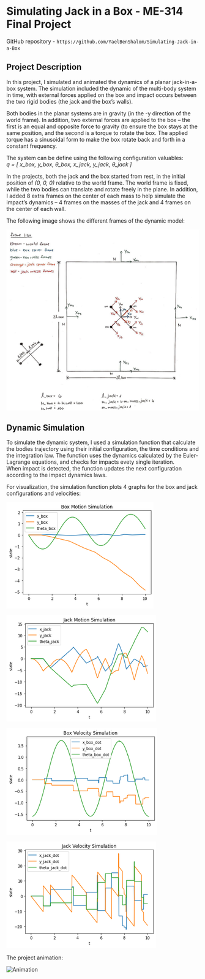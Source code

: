 # Simulating Jack in a Box - ME-314 Final Project
GitHub repository - `https://github.com/YaelBenShalom/Simulating-Jack-in-a-Box`


## Project Description

In this project, I simulated and animated the dynamics of a planar jack-in-a-box system. The simulation included the dynamic of the multi-body system in time, with external forces applied on the box and impact occurs between the two rigid bodies (the jack and the box’s walls).

Both bodies in the planar systems are in gravity (in the -y direction of the world frame). In addition, two external forces are applied to the box – the first is an equal and opposite force to gravity (to ensure the box stays at the same position, and the second is a torque to rotate the box. The applied torque has a sinusoidal form to make the box rotate back and forth in a constant frequency.

The system can be define using the following configuration valuables:<br>
*q = [ x_box, y_box, θ_box,  x_jack, y_jack, θ_jack ]*

In the projects, both the jack and the box started from rest, in the initial position of *(0, 0, 0)* relative to the world frame. The world frame is fixed, while the two bodies can translate and rotate freely in the plane. In addition, I added 8 extra frames on the center of each mass to help simulate the impact’s dynamics – 4 frames on the masses of the jack and 4 frames on the center of each wall.

The following image shows the different frames of the dynamic model:

![The system's frames](https://github.com/YaelBenShalom/Simulating-Jack-in-a-Box/blob/main/images/final-projects%20-%20frames.jpg)


## Dynamic Simulation

To simulate the dynamic system, I used a simulation function that calculate the bodies trajectory using their initial configuration, the time conditions and the integration law. The function uses the dynamics calculated by the Euler-Lagrange equations, and checks for impacts evety single iteration.<br>
When impact is detected, the function updates the next configuration according to the impact dynamics laws.

For visualization, the simulation function plots 4 graphs for the box and jack configurations and velocities:

![Box configuration](https://github.com/YaelBenShalom/Simulating-Jack-in-a-Box/blob/main/images/box_configuration.png)


![Jack configuration](https://github.com/YaelBenShalom/Simulating-Jack-in-a-Box/blob/main/images/jack_configuration.png)


![Box velocity](https://github.com/YaelBenShalom/Simulating-Jack-in-a-Box/blob/main/images/box_velocity.png)


![Jack velocity](https://github.com/YaelBenShalom/Simulating-Jack-in-a-Box/blob/main/images/jack_velocity.png)

The project animation:

![Animation](https://github.com/YaelBenShalom/Simulating-Jack-in-a-Box/blob/main/videos/ME314-final-project.gif)